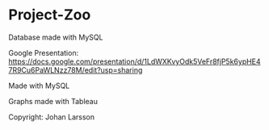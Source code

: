 # Project-Zoo
Database made with MySQL

Google Presentation: https://docs.google.com/presentation/d/1LdWXKvyOdk5VeFr8fjP5k6ypHE47R9Cu6PaWLNzz78M/edit?usp=sharing

Made with MySQL

Graphs made with Tableau

Copyright: Johan Larsson
